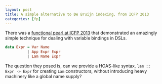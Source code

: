 ```yaml
---
layout: post
title: A simple alternative to De Bruijn indexing, from ICFP 2013
categories: [fp]
---
```


There was a [functional pearl at ICFP 2013][the paper] that demonstrated an amazingly simple technique for dealing with variable bindings in DSLs. 

~~~ Haskell
data Expr = Var Name
          | App Expr Expr
          | Lam Name Expr
~~~

The question they posed is, can we provide a HOAS-like syntax, `lam :: Expr -> Expr` for creating `Lam` constructors, without introducing heavy machinery like a global name supply?

[the paper]: http://www.cse.chalmers.se/~emax/documents/axelsson2013using.pdf
